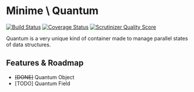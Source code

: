 Minime \ Quantum
================

[![Build Status](https://travis-ci.org/marcioAlmada/annotations.png?branch=master)](https://travis-ci.org/marcioAlmada/quantum)
[![Coverage Status](https://coveralls.io/repos/marcioAlmada/quantum/badge.png)](https://coveralls.io/r/marcioAlmada/quantum)
[![Scrutinizer Quality Score](https://scrutinizer-ci.com/g/marcioAlmada/quantum/badges/quality-score.png?s=536d1003a7020d4c172976bff5233171c40f279f)](https://scrutinizer-ci.com/g/marcioAlmada/quantum/)


Quantum is a very unique kind of container made to manage parallel states of data structures.

## Features & Roadmap

- ~~[DONE]~~ Quantum Object
- [TODO] Quantum Field